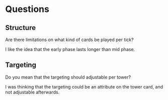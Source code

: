 # Questions

## Structure

Are there limitations on what kind of cards be played per tick?

I like the idea that the early phase lasts longer than mid phase.

## Targeting

Do you mean that the targeting should adjustable per tower?

I was thinking that the targeting could be an attribute on the tower card, and not adjustable afterwards.
